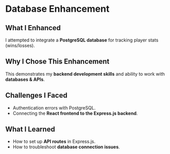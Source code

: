 # Database Enhancement

## What I Enhanced
I attempted to integrate a **PostgreSQL database** for tracking player stats (wins/losses).

## Why I Chose This Enhancement
This demonstrates my **backend development skills** and ability to work with **databases & APIs**.

## Challenges I Faced
- Authentication errors with PostgreSQL.
- Connecting the **React frontend to the Express.js backend**.

## What I Learned
- How to set up **API routes** in Express.js.
- How to troubleshoot **database connection issues**.

